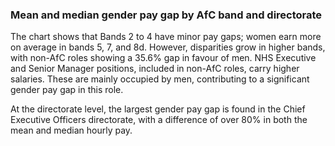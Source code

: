 ### Mean and median gender pay gap by AfC band and directorate

The chart shows that Bands 2 to 4 have minor pay gaps; women earn more on average in bands 5, 7, and 8d.  However, disparities grow in higher bands, with non-AfC roles showing a 35.6% gap in favour of men. NHS Executive and Senior Manager positions, included in non-AfC roles, carry higher salaries. These are mainly occupied by men, contributing to a significant gender pay gap in this role. 

At the directorate level, the largest gender pay gap is found in the Chief Executive Officers directorate, with a difference of over 80% in both the mean and median hourly pay.